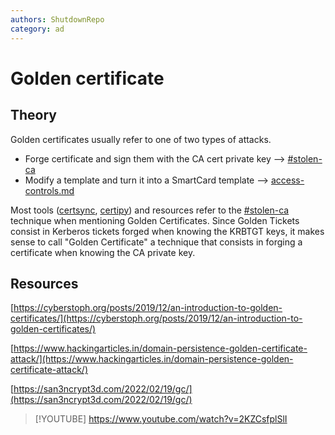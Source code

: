```yaml
---
authors: ShutdownRepo
category: ad
---
```


# Golden certificate

## Theory

Golden certificates usually refer to one of two types of attacks.

* Forge certificate and sign them with the CA cert private key --> [#stolen-ca](certificate-authority.md#stolen-ca)
* Modify a template and turn it into a SmartCard template --> [access-controls.md](access-controls.md)

Most tools ([certsync](https://github.com/zblurx/certsync), [certipy](https://github.com/ly4k/Certipy#golden-certificates)) and resources refer to the [#stolen-ca](certificate-authority.md#stolen-ca) technique when mentioning Golden Certificates. Since Golden Tickets consist in Kerberos tickets forged when knowing the KRBTGT keys, it makes sense to call "Golden Certificate" a technique that consists in forging a certificate when knowing the CA private key.

## Resources

[https://cyberstoph.org/posts/2019/12/an-introduction-to-golden-certificates/](https://cyberstoph.org/posts/2019/12/an-introduction-to-golden-certificates/)

[https://www.hackingarticles.in/domain-persistence-golden-certificate-attack/](https://www.hackingarticles.in/domain-persistence-golden-certificate-attack/)

[https://san3ncrypt3d.com/2022/02/19/gc/](https://san3ncrypt3d.com/2022/02/19/gc/)

> [!YOUTUBE] https://www.youtube.com/watch?v=2KZCsfplSlI

